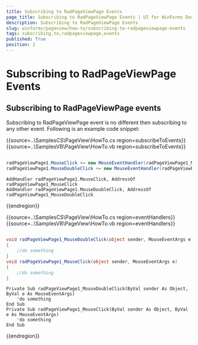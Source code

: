 ```yaml
---
title: Subscribing to RadPageViewPage Events
page_title: Subscribing to RadPageViewPage Events | UI for WinForms Documentation
description: Subscribing to RadPageViewPage Events
slug: winforms/pageview/how-to/subscribing-to-radpageviewpage-events
tags: subscribing,to,radpageviewpage,events
published: True
position: 2
---
```


# Subscribing to RadPageViewPage Events



## Subscribing to RadPageViewPage events

Subscribing to RadPageViewPage event is no different then subscribing to any other event. Following is an example code snippet:

{{source=..\SamplesCS\PageView\HowTo.cs region=subscribeToEvents}} 
{{source=..\SamplesVB\PageView\HowTo.vb region=subscribeToEvents}}

````C#
            
radPageViewPage1.MouseClick += new MouseEventHandler(radPageViewPage1_MouseClick);
radPageViewPage1.MouseDoubleClick += new MouseEventHandler(radPageViewPage1_MouseDoubleClick);

````
````VB.NET
AddHandler radPageViewPage1.MouseClick, AddressOf radPageViewPage1_MouseClick
AddHandler radPageViewPage1.MouseDoubleClick, AddressOf radPageViewPage1_MouseDoubleClick

````

{{endregion}} 

{{source=..\SamplesCS\PageView\HowTo.cs region=eventHandlers}} 
{{source=..\SamplesVB\PageView\HowTo.vb region=eventHandlers}} 

````C#
 
void radPageViewPage1_MouseDoubleClick(object sender, MouseEventArgs e)
{
    //do something
}
void radPageViewPage1_MouseClick(object sender, MouseEventArgs e)
{
    //do something
}

````
````VB.NET
Private Sub radPageViewPage1_MouseDoubleClick(ByVal sender As Object, ByVal e As MouseEventArgs)
    'do something
End Sub
Private Sub radPageViewPage1_MouseClick(ByVal sender As Object, ByVal e As MouseEventArgs)
    'do something
End Sub

````

{{endregion}} 




